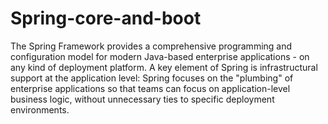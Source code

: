 # Spring-core-and-boot
The Spring Framework provides a comprehensive programming and configuration model for modern Java-based enterprise applications - on any kind of deployment platform.  A key element of Spring is infrastructural support at the application level: Spring focuses on the "plumbing" of enterprise applications so that teams can focus on application-level business logic, without unnecessary ties to specific deployment environments.
